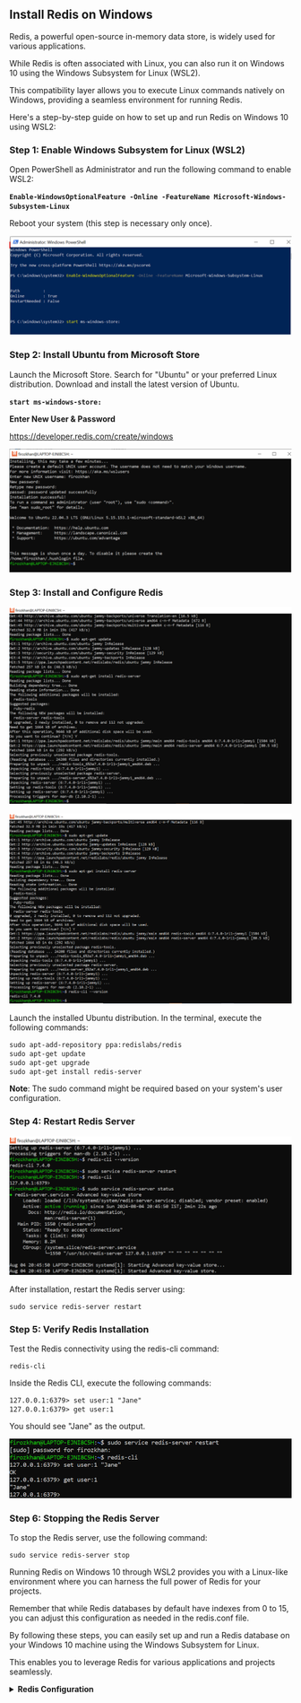## Install Redis on Windows

Redis, a powerful open-source in-memory data store, is widely used for various applications. 

While Redis is often associated with Linux, you can also run it on Windows 10 using the Windows Subsystem for Linux (WSL2). 

This compatibility layer allows you to execute Linux commands natively on Windows, providing a seamless environment for running Redis.

Here's a step-by-step guide on how to set up and run Redis on Windows 10 using WSL2:

### Step 1: Enable Windows Subsystem for Linux (WSL2)

Open PowerShell as Administrator and run the following command to enable WSL2:

**`Enable-WindowsOptionalFeature -Online -FeatureName Microsoft-Windows-Subsystem-Linux`**

Reboot your system (this step is necessary only once).

![Setting the Scheme](redis/WLS2.PNG)

### Step 2: Install Ubuntu from Microsoft Store

Launch the Microsoft Store. Search for "Ubuntu" or your preferred Linux distribution. Download and install the latest version of Ubuntu.

**`start ms-windows-store:`**

**Enter New User & Password**

https://developer.redis.com/create/windows

![Setting the Scheme](redis/ubuntu.PNG)

### Step 3: Install and Configure Redis

![Setting the Scheme](redis/redis-installation.PNG)

![Setting the Scheme](redis/redis-installation-1.PNG)

Launch the installed Ubuntu distribution. In the terminal, execute the following commands:
```
sudo apt-add-repository ppa:redislabs/redis
sudo apt-get update
sudo apt-get upgrade
sudo apt-get install redis-server
```
**Note**: The sudo command might be required based on your system's user configuration.

### Step 4: Restart Redis Server

![Setting the Scheme](redis/redis-installation-2.PNG)

After installation, restart the Redis server using:
```
sudo service redis-server restart
```
### Step 5: Verify Redis Installation

Test the Redis connectivity using the redis-cli command:
```
redis-cli
```
Inside the Redis CLI, execute the following commands:
```
127.0.0.1:6379> set user:1 "Jane"
127.0.0.1:6379> get user:1
```
You should see "Jane" as the output.

![Setting the Scheme](redis/verify-redis-installation.PNG)

### Step 6: Stopping the Redis Server

To stop the Redis server, use the following command:
```
sudo service redis-server stop
```
Running Redis on Windows 10 through WSL2 provides you with a Linux-like environment where you can harness the full power of Redis for your projects. 

Remember that while Redis databases by default have indexes from 0 to 15, you can adjust this configuration as needed in the redis.conf file.

By following these steps, you can easily set up and run a Redis database on your Windows 10 machine using the Windows Subsystem for Linux. 

This enables you to leverage Redis for various applications and projects seamlessly.

<details>
  <summary><b>Redis Configuration</b></summary>
  
### Redis CONFIG Command
The proper way to configure Redis is by providing a Redis configuration file, usually called redis.conf (available at root the directory of redis). Though Redis is able to start without a configuration file using a built-in default configuration, however, this setup is only recommended for testing and development purposes.

The redis.conf file contains a number of directives, here is the format :

> keyword argument1 argument2 ... argumentN
Here is an example of configuration directive:

> slaveof 127.0.0.1 6380
### Changing Redis configuration while the server is running :

It is possible to reconfigure Redis on the fly without stopping and restarting the service or querying the current configuration programmatically using the special commands CONFIG SET and CONFIG GET. Not all the configuration directives are supported in this way, but most are supported as expected.

Here is the basic syntax of redis CONFIG command is shown below:

> redis 127.0.0.1:6379> CONFIG GET CONFIG_SETTING_NAME
### Example:

> 127.0.0.1:6379> config get save 
1) "save" 
2) "900 1 300 10 60 10000"
Use * in place of CONFIG_SETTING_NAME to get all configuration settings.


### Example:

> 127.0.0.1:6379> CONFIG GET *
  1) "dbfilename"
  2) "dump.rdb"
  3) "requirepass"
  4) ""
  5) "masterauth"
  6) ""
  7) "unixsocket"
  8) ""
  9) "logfile"
 10) "/var/log/redis_6379.log"
 11) "pidfile"
 12) "/var/run/redis_6379.pid"
 13) "maxmemory"
 14) "0"
 15) "maxmemory-samples"
 16) "5"
 17) "timeout"
 18) "0"
 19) "tcp-keepalive"
 20) "0"
 21) "auto-aof-rewrite-percentage"
 22) "100"
 23) "auto-aof-rewrite-min-size"
 24) "67108864"
 25) "hash-max-ziplist-entries"
 26) "512"
 27) "hash-max-ziplist-value"
 28) "64"
 29) "list-max-ziplist-entries"
 30) "512"
 31) "list-max-ziplist-value"
 32) "64"
 33) "set-max-intset-entries"
 34) "512"
 35) "zset-max-ziplist-entries"
 36) "128"
 37) "zset-max-ziplist-value"
 38) "64"
 39) "hll-sparse-max-bytes"
 40) "3000"
 41) "lua-time-limit"
 42) "5000"
 43) "slowlog-log-slower-than"
 44) "10000"
 45) "latency-monitor-threshold"
 46) "0"
 47) "slowlog-max-len"
 48) "128"
 49) "port"
 50) "6379"
 51) "tcp-backlog"
 52) "511"
 53) "databases"
 54) "16"
 55) "repl-ping-slave-period"
 56) "10"
 57) "repl-timeout"
 58) "60"
 59) "repl-backlog-size"
 60) "1048576"
 61) "repl-backlog-ttl"
 62) "3600"
 63) "maxclients"
 64) "10000"
 65) "watchdog-period"
 66) "0"
 67) "slave-priority"
 68) "100"
 69) "min-slaves-to-write"
 70) "0"
 71) "min-slaves-max-lag"
 72) "10"
 73) "hz"
 74) "10"
 75) "cluster-node-timeout"
 76) "15000"
 77) "cluster-migration-barrier"
 78) "1"
 79) "cluster-slave-validity-factor"
 80) "10"
 81) "repl-diskless-sync-delay"
 82) "5"
 83) "cluster-require-full-coverage"
 84) "yes"
 85) "no-appendfsync-on-rewrite"
 86) "no"
 87) "slave-serve-stale-data"
 88) "yes"
 89) "slave-read-only"
 90) "yes"
 91) "stop-writes-on-bgsave-error"
 92) "yes"
 93) "daemonize"
 94) "yes"
 95) "rdbcompression"
 96) "yes"
 97) "rdbchecksum"
 98) "yes"
 99) "activerehashing"
100) "yes"
101) "repl-disable-tcp-nodelay"
102) "no"
103) "repl-diskless-sync"
104) "no"
105) "aof-rewrite-incremental-fsync"
106) "yes"
107) "aof-load-truncated"
108) "yes"
109) "appendonly"
110) "no"
111) "dir"
112) "/var/lib/redis/6379"
113) "maxmemory-policy"
114) "noeviction"
115) "appendfsync"
116) "everysec"
117) "save"
118) "900 1 300 10 60 10000"
119) "loglevel"
120) "notice"
121) "client-output-buffer-limit"
122) "normal 0 0 0 slave 268435456 67108864 60 pubsub 33554432 8388608 60"
123) "unixsocketperm"
124) "0"
125) "slaveof"
126) ""
127) "notify-keyspace-events"
128) ""
129) "bind"
130) ""
### Edit configuration

To update configuration, you can use CONFIG set command

Basic syntax of CONFIG SET command :

> CONFIG SET CONFIG_SETTING_NAME NEW_CONFIG_VALUE
### Example:

> 127.0.0.1:6379> CONFIG SET loglevel "notice"
OK
> 127.0.0.1:6379> CONFIG GET loglevel
1) "loglevel"
2) "notice"
</details>
